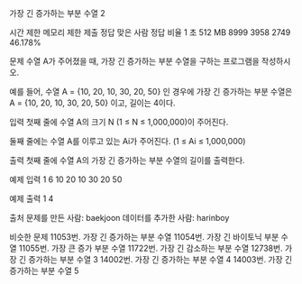 가장 긴 증가하는 부분 수열 2

시간 제한	메모리 제한	제출	정답	맞은 사람	정답 비율
1 초	512 MB	8999	3958	2749	46.178%

문제
수열 A가 주어졌을 때, 가장 긴 증가하는 부분 수열을 구하는 프로그램을 작성하시오.

예를 들어, 수열 A = {10, 20, 10, 30, 20, 50} 인 경우에 가장 긴 증가하는 부분 수열은 A = {10, 20, 10, 30, 20, 50} 이고, 길이는 4이다.

입력
첫째 줄에 수열 A의 크기 N (1 ≤ N ≤ 1,000,000)이 주어진다.

둘째 줄에는 수열 A를 이루고 있는 Ai가 주어진다. (1 ≤ Ai ≤ 1,000,000)

출력
첫째 줄에 수열 A의 가장 긴 증가하는 부분 수열의 길이를 출력한다.

예제 입력 1 
6
10 20 10 30 20 50

예제 출력 1 
4

출처
문제를 만든 사람: baekjoon
데이터를 추가한 사람: harinboy

비슷한 문제
11053번. 가장 긴 증가하는 부분 수열
11054번. 가장 긴 바이토닉 부분 수열
11055번. 가장 큰 증가 부분 수열
11722번. 가장 긴 감소하는 부분 수열
12738번. 가장 긴 증가하는 부분 수열 3
14002번. 가장 긴 증가하는 부분 수열 4
14003번. 가장 긴 증가하는 부분 수열 5